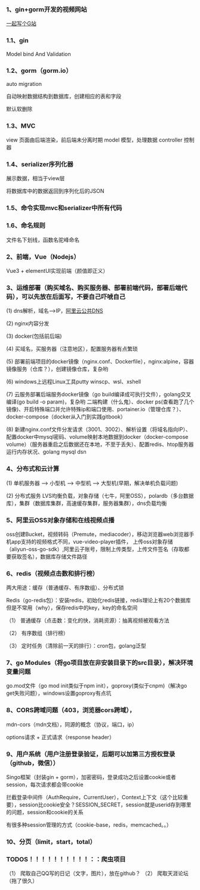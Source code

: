 ### 1、gin+gorm开发的视频网站
[一起写个G站](https://github.com/Gourouting/giligili)

### 1.1、gin

Model bind And Validation

### 1.2、gorm（gorm.io）

auto migration

自动映射数据结构到数据库，创建相应的表和字段

默认软删除

### 1.3、MVC

view 页面由后端渲染，前后端未分离时期
model 模型，处理数据
controller 控制器

### 1.4、serializer序列化器

展示数据，相当于view层

将数据库中的数据返回到序列化后的JSON

### 1.5、命令实现mvc和serializer中所有代码

### 1.6、命名规则

文件名下划线，函数名驼峰命名

### 2、前端，Vue（Nodejs）

Vue3 + elementUI实现前端（颜值即正义）

### 3、运维部署（购买域名、购买服务器、部署前端代码，部署后端代码），可以先放在后面写，不要自己吓唬自己

(1) dns解析，域名-->IP，[阿里云公共DNS](www.alidns.com)

(2) nginx内容分发

(3) docker(包括前后端)

(4) 买域名，买服务器（注意地区），配置服务器有点繁琐

(5) 部署前端项目的docker镜像（nginx.conf、Dockerfile），nginx:alpine，容器镜像服务（仓库？），创建镜像仓库，复杂哟

(6) windows上远程Linux工具putty winscp、wsl、xshell

(7) 云服务部署后端服务docker镜像（go build编译成可执行文件），golang交叉编译(go build -o param)，复杂哟
二端构建（什么鬼）、docker ps(查看跑了几个镜像)、开启特殊端口并允许特殊ip和端口使用、portainer.io（管理仓库？）、
docker-compose（docker从入门到实践gitbook）

(8) 新建nginx.conf文件分发请求（3001、3002）、解析设置（将域名指向IP）、配置docker中mysql密码、volume映射本地数据到docker（docker-compose volume）（服务器重启之后数据还在本地，不至于丢失）、配置redis、htop服务器运行内存状况、golang mysql dsn

### 4、分布式和云计算

(1) 单机服务器 --> 小型机 --> 中型机 --> 大型机(早期，解决单机负载问题)

(2) 分布式服务 LVS均衡负载，对象存储（七牛，阿里OSS），polardb（多台数据库），集群（数据库集群，高速缓存集群，服务器集群），dns负载均衡

### 5、阿里云OSS对象存储和在线视频点播

oss创建Bucket，视频转码（Premute，mediacoder），移动浏览器web浏览器手机app支持的视频格式不同，vue-video-player插件，
上传oss对象存储（aliyun-oss-go-sdk）,阿里云子账号，限制上传类型，上传文件签名（存取都要获取签名），数据库存储文件路径

### 6、redis（视频点击数和排行榜）
两大用途：缓存（普通缓存、有序数组）、分布式锁

Redis（go-redis包）：安装redis，初始化redis链接，redis理论上有20个数据库但是不常用（why），保存redis中的key，key的命名空间

（1） 普通缓存（点击数：变化的快，消耗资源）：抽离视频被观看方法

（2） 有序数组（排行榜）

（3） 定时任务（清除前一天的排行）：cron包，golang泛型

### 7、go Modules（将go项目放在非安装目录下的src目录），解决环境变量问题

go.mod文件（go mod init类似于npm init），goproxy(类似于cnpm)（解决go get失败问题），windows设置goproxy有点坑

### 8、CORS跨域问题（403，浏览器cors跨域），

mdn-cors（mdn文档），同源的概念（协议，端口，ip）

options请求 + 正式请求（response header）

### 9、用户系统（用户注册登录验证，后期可以加第三方授权登录（github，微信））

Singo框架（封装gin + gorm），加密密码，登录成功之后设置cookie或者session，每次请求都会带cookie

拦截登录中间件（AuthRequire，CurrentUser），Context上下文（这个比较重要），session比cookie安全？SESSION_SECRET，session就是userid存到哪里的问题，session和cookie的关系

有很多种session管理的方式（cookie-base，redis，memcached。。）

### 10、分页（limit，start，total）

### TODOS！！！！！！！！！！：：爬虫项目
（1） 爬取自己QQ写的日记（文字，图片），放在github？
（2） 爬取天涯论坛（拖了很久）




